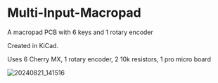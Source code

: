 # Multi-Input-Macropad
A macropad PCB with 6 keys and 1 rotary encoder

Created in KiCad.

Uses 6 Cherry MX, 1 rotary encoder, 2 10k resistors, 1 pro micro board

![20240821_141516](https://github.com/user-attachments/assets/7a65e07d-f5ef-487e-812a-9b234eb29d99)

